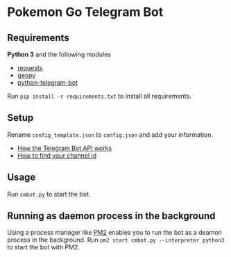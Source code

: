 # Pokemon Go Telegram Bot

## Requirements

**Python 3** and the following modules

- [requests](https://pypi.org/project/requests/)
- [geopy](https://pypi.org/project/geopy/)
- [python-telegram-bot](https://pypi.org/project/python-telegram-bot/)

Run `pip install -r requirements.txt` to install all requirements.

## Setup

Rename `config_template.json` to `config.json` and add your information.

- [How the Telegram Bot API works](https://core.telegram.org/bots)
- [How to find your channel id](https://gist.github.com/mraaroncruz/e76d19f7d61d59419002db54030ebe35)

## Usage

Run `cmbot.py` to start the bot.

## Running as daemon process in the background

Using a process manager like [PM2](https://pm2.keymetrics.io/) enables you to run the bot as a deamon process in the background.
Run `pm2 start cmbot.py --interpreter python3` to start the bot with PM2.
